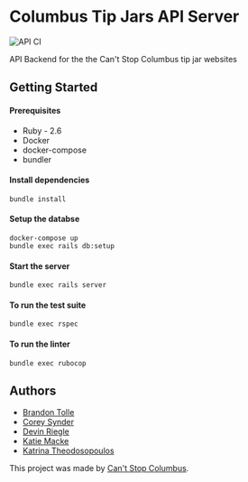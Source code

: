 # Columbus Tip Jars API Server

![API CI](https://github.com/asleepysheepy/columbus_tip_jars/workflows/API%20CI/badge.svg)

API Backend for the the Can't Stop Columbus tip jar websites

## Getting Started
#### Prerequisites
* Ruby - 2.6
* Docker
* docker-compose
* bundler

#### Install dependencies
```
bundle install
```

#### Setup the databse
```
docker-compose up
bundle exec rails db:setup
```

#### Start the server
```
bundle exec rails server
```

#### To run the test suite 
```
bundle exec rspec
```

#### To run the linter
```
bundle exec rubocop
```

## Authors
* [Brandon Tolle](https://github.com/tollebrandon)
* [Corey Synder](https://github.com/coreysnyder)
* [Devin Riegle](https://github.com/deriegle)
* [Katie Macke](https://github.com/asleepysheepy)
* [Katrina Theodosopoulos](https://github.com/GreeKatrina)


This project was made by [Can't Stop Columbus](https://cantstopcolumbus.com/).